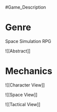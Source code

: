  #Game_Description 
# Genre
Space Simulation RPG

![[Abstract]]

# Mechanics

![[Character View]]

![[Space View]]

![[Tactical View]]


